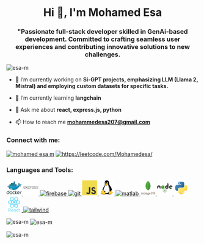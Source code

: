 <h1 align="center">Hi 👋, I'm Mohamed Esa</h1>
<h3 align="center">"Passionate full-stack developer skilled in GenAi-based development. Committed to crafting seamless user experiences and contributing innovative solutions to new challenges.</h3>

<p align="left"> <img src="https://komarev.com/ghpvc/?username=esa-m&label=Profile%20views&color=0e75b6&style=flat" alt="esa-m" /> </p>

- 🔭 I’m currently working on **Si-GPT projects, emphasizing LLM (Llama 2, Mistral) and employing custom datasets for specific tasks.**

- 🌱 I’m currently learning **langchain**

- 💬 Ask me about **react, express.js, python**

- 📫 How to reach me **mohammedesa207@gmail.com**

<h3 align="left">Connect with me:</h3>
<p align="left">
<a href="https://www.linkedin.com/in/mohamed-esa-m-b6b773280/" target="blank"><img align="center" src="https://raw.githubusercontent.com/rahuldkjain/github-profile-readme-generator/master/src/images/icons/Social/linked-in-alt.svg" alt="mohamed esa m" height="30" width="40" /></a>
<a href="https://leetcode.com/MohamedEsa/" target="blank"><img align="center" src="https://raw.githubusercontent.com/rahuldkjain/github-profile-readme-generator/master/src/images/icons/Social/leet-code.svg" alt="https://leetcode.com/Mohamedesa/" height="30" width="40" /></a>
</p>

<h3 align="left">Languages and Tools:</h3>
<p align="left"> <a href="https://www.docker.com/" target="_blank" rel="noreferrer"> <img src="https://raw.githubusercontent.com/devicons/devicon/master/icons/docker/docker-original-wordmark.svg" alt="docker" width="40" height="40"/> </a> <a href="https://expressjs.com" target="_blank" rel="noreferrer"> <img src="https://raw.githubusercontent.com/devicons/devicon/master/icons/express/express-original-wordmark.svg" alt="express" width="40" height="40"/> </a> <a href="https://firebase.google.com/" target="_blank" rel="noreferrer"> <img src="https://www.vectorlogo.zone/logos/firebase/firebase-icon.svg" alt="firebase" width="40" height="40"/> </a> <a href="https://git-scm.com/" target="_blank" rel="noreferrer"> <img src="https://www.vectorlogo.zone/logos/git-scm/git-scm-icon.svg" alt="git" width="40" height="40"/> </a> <a href="https://developer.mozilla.org/en-US/docs/Web/JavaScript" target="_blank" rel="noreferrer"> <img src="https://raw.githubusercontent.com/devicons/devicon/master/icons/javascript/javascript-original.svg" alt="javascript" width="40" height="40"/> </a> <a href="https://www.linux.org/" target="_blank" rel="noreferrer"> <img src="https://raw.githubusercontent.com/devicons/devicon/master/icons/linux/linux-original.svg" alt="linux" width="40" height="40"/> </a> <a href="https://www.mathworks.com/" target="_blank" rel="noreferrer"> <img src="https://upload.wikimedia.org/wikipedia/commons/2/21/Matlab_Logo.png" alt="matlab" width="40" height="40"/> </a> <a href="https://www.mongodb.com/" target="_blank" rel="noreferrer"> <img src="https://raw.githubusercontent.com/devicons/devicon/master/icons/mongodb/mongodb-original-wordmark.svg" alt="mongodb" width="40" height="40"/> </a> <a href="https://nodejs.org" target="_blank" rel="noreferrer"> <img src="https://raw.githubusercontent.com/devicons/devicon/master/icons/nodejs/nodejs-original-wordmark.svg" alt="nodejs" width="40" height="40"/> </a> <a href="https://www.python.org" target="_blank" rel="noreferrer"> <img src="https://raw.githubusercontent.com/devicons/devicon/master/icons/python/python-original.svg" alt="python" width="40" height="40"/> </a> <a href="https://reactjs.org/" target="_blank" rel="noreferrer"> <img src="https://raw.githubusercontent.com/devicons/devicon/master/icons/react/react-original-wordmark.svg" alt="react" width="40" height="40"/> </a> <a href="https://tailwindcss.com/" target="_blank" rel="noreferrer"> <img src="https://www.vectorlogo.zone/logos/tailwindcss/tailwindcss-icon.svg" alt="tailwind" width="40" height="40"/> </a> </p>

<p><img align="left" src="https://github-readme-stats.vercel.app/api/top-langs?username=esa-m&show_icons=true&locale=en&layout=compact" alt="esa-m" /></p>

<p>&nbsp;<img align="center" src="https://github-readme-stats.vercel.app/api?username=esa-m&show_icons=true&locale=en" alt="esa-m" /></p>

<p><img align="center" src="https://github-readme-streak-stats.herokuapp.com/?user=esa-m&" alt="esa-m" /></p>
